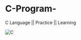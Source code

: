 # C-Program-
C Language || Practice || Learning

 ![C](https://img.shields.io/badge/c-%2300599C.svg?style=for-the-badge&logo=c&logoColor=white)
